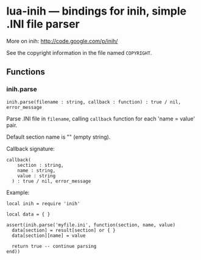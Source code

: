 lua-inih — bindings for inih, simple .INI file parser
=====================================================

More on inih: http://code.google.com/p/inih/

See the copyright information in the file named `COPYRIGHT`.

Functions
---------

### inih.parse

`inih.parse(filename : string, callback : function) : true / nil, error_message`

Parse .INI file in `filename`, calling `callback` function for
each 'name = value' pair.

Default section name is "" (empty string).

Callback signature:

    callback(
        section : string,
        name : string,
        value : string
      ) : true / nil, error_message

Example:

    local inih = require 'inih'

    local data = { }

    assert(inih.parse('myfile.ini', function(section, name, value)
      data[section] = result[section] or { }
      data[section][name] = value

      return true -- continue parsing
    end))
